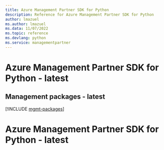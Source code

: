 ```yaml
---
title: Azure Management Partner SDK for Python
description: Reference for Azure Management Partner SDK for Python
author: lmazuel
ms.author: lmazuel
ms.data: 11/07/2022
ms.topic: reference
ms.devlang: python
ms.service: managementpartner
---
```

# Azure Management Partner SDK for Python - latest

## Management packages - latest
[!INCLUDE [mgmt-packages](management-partner-mgmt-index.md)]
# Azure Management Partner SDK for Python - latest